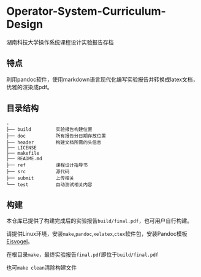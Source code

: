 # Operator-System-Curriculum-Design 

湖南科技大学操作系统课程设计实验报告存档

## 特点

利用pandoc软件，使用markdown语言现代化编写实验报告并转换成latex文档，优雅的渲染成pdf。

## 目录结构

```
.
├── build         实验报告构建位置
├── doc           所有报告分日期存放位置
├── header        构建文档所需的头信息
├── LICENSE
├── makefile
├── README.md
├── ref			  课程设计指导书
├── src			  源代码
├── submit		  上传相关
└── test		  自动测试相关内容
```
## 构建

本仓库已提供了构建完成后的实验报告`build/final.pdf`，也可用户自行构建。

请提供Linux环境，安装`make`,`pandoc`,`xelatex`,`ctex`软件包，安装Pandoc模板[Eisvogel](https://github.com/Wandmalfarbe/pandoc-latex-template)。

在根目录`make`，最终实验报告`final.pdf`即位于`build/final.pdf`

也可`make clean`清除构建文件
